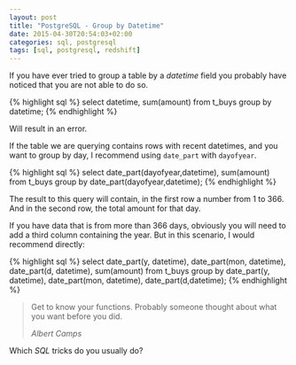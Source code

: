 ```yaml
---
layout: post
title: "PostgreSQL - Group by Datetime"
date: 2015-04-30T20:54:03+02:00
categories: sql, postgresql
tags: [sql, postgresql, redshift]
---
```


If you have ever tried to group a table by a _datetime_ field you probably have noticed that you are not able to do so.

{% highlight sql %}
select datetime, sum(amount) from t_buys group by datetime;
{% endhighlight %}

Will result in an error.

If the table we are querying contains rows with recent datetimes, and you want to group by day, I recommend using `date_part`  with `dayofyear`.

{% highlight sql %}
select date_part(dayofyear,datetime), sum(amount) from t_buys group by date_part(dayofyear,datetime);
{% endhighlight %}

The result to this query will contain, in the first row a number from 1 to 366. And in the second row, the total amount for that day.

If you have data that is from more than 366 days, obviously you will need to add a third column containing the year. But in this scenario, I would recommend directly:

{% highlight sql %}
select date_part(y, datetime), date_part(mon, datetime), date_part(d, datetime), sum(amount) from t_buys group by date_part(y, datetime), date_part(mon, datetime), date_part(d,datetime);
{% endhighlight %}

<blockquote><p>Get to know your functions. Probably someone thought about what you want before you did.</p><footer><cite>Albert Camps</cite></footer></blockquote>

Which _SQL_ tricks do you usually do?
